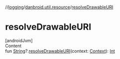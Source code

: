 //[logging](../../index.md)/[danbroid.util.resource](index.md)/[resolveDrawableURI](resolve-drawable-u-r-i.md)



# resolveDrawableURI  
[androidJvm]  
Content  
fun [String](https://kotlinlang.org/api/latest/jvm/stdlib/kotlin/-string/index.html)?.[resolveDrawableURI](resolve-drawable-u-r-i.md)(context: [Context](https://developer.android.com/reference/kotlin/android/content/Context.html)): [Int](https://kotlinlang.org/api/latest/jvm/stdlib/kotlin/-int/index.html)  




